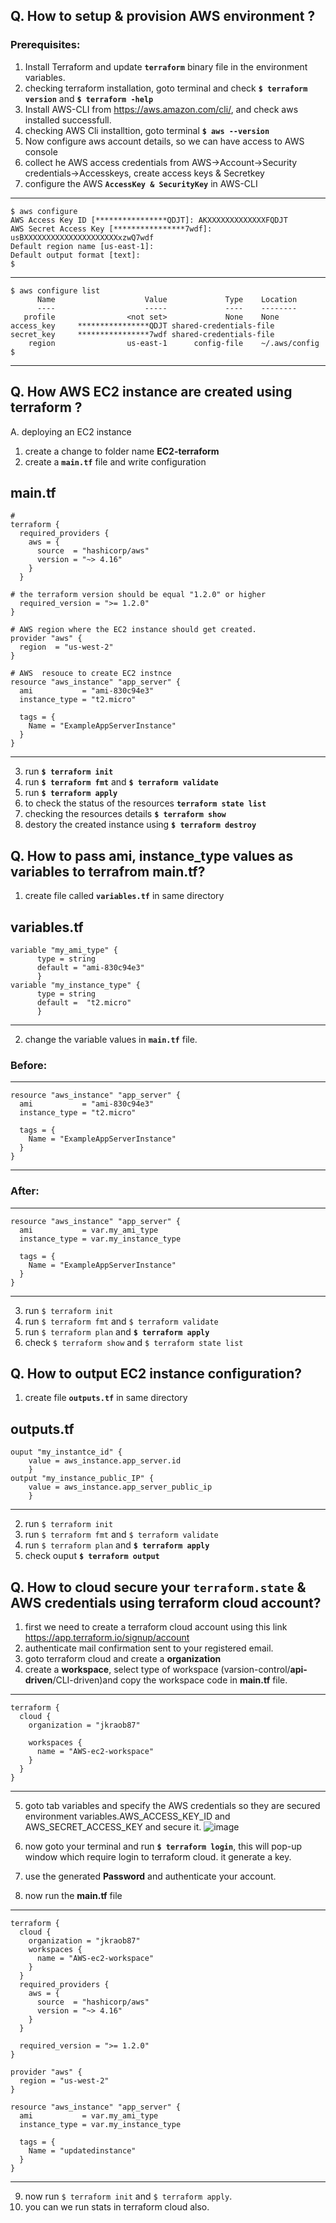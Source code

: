 Q. How to setup & provision AWS environment ?
---------------------------------------------
### Prerequisites:
1. Install Terraform and update **`terraform`** binary file in the environment variables.
2. checking terraform installation, goto terminal and check **`$ terraform version`** and **`$ terraform -help`**
3. Install AWS-CLI from https://aws.amazon.com/cli/, and check aws installed successfull.
4. checking AWS Cli installtion, goto terminal **`$ aws --version`**
5. Now configure aws account details, so we can have access to AWS console
6. collect he AWS access credentials from AWS->Account->Security credentials->Accesskeys, create access keys & Secretkey
7. configure the AWS **`AccessKey & SecurityKey`** in AWS-CLI 
------------------------------------
```
$ aws configure
AWS Access Key ID [****************QDJT]: AKXXXXXXXXXXXXXFQDJT
AWS Secret Access Key [****************7wdf]: usBXXXXXXXXXXXXXXXXXXXXXxzwQ7wdf
Default region name [us-east-1]:
Default output format [text]:
$
```
--------------------------------------
```
$ aws configure list
      Name                    Value             Type    Location
      ----                    -----             ----    --------
   profile                <not set>             None    None
access_key     ****************QDJT shared-credentials-file
secret_key     ****************7wdf shared-credentials-file
    region                us-east-1      config-file    ~/.aws/config
$
```
----------------------------------------

Q. How AWS EC2 instance are created using terraform ?
------------------------------------------------------
A. deploying an EC2 instance
1. create a change to folder name **EC2-terraform** 
2. create a **`main.tf`** file and write configuration

main.tf
--------------------------------------------------
```
# 
terraform {
  required_providers {
    aws = {
      source  = "hashicorp/aws"
      version = "~> 4.16"
    }
  }

# the terraform version should be equal "1.2.0" or higher
  required_version = ">= 1.2.0"
}

# AWS region where the EC2 instance should get created.
provider "aws" {
  region  = "us-west-2"
}

# AWS  resouce to create EC2 instnce
resource "aws_instance" "app_server" {
  ami           = "ami-830c94e3"
  instance_type = "t2.micro"

  tags = {
    Name = "ExampleAppServerInstance"
  }
}
```
---------------------------------------------------

3. run **`$ terraform init`**
4. run **`$ terraform fmt`** and **`$ terraform validate`**
5. run **`$ terraform apply`** 
6. to check the status of the resources **`terraform state list`**
7. checking the resources details **`$ terraform show`**
8. destory the created instance using **`$ terraform destroy`**


Q. How to pass ami, instance_type values as variables to terrafrom main.tf?
----------------------------------------------------------------------------
1. create file called **`variables.tf`** in same directory

variables.tf
---------------------------------------------
```
variable "my_ami_type" {
      type = string
      default = "ami-830c94e3"
      }
variable "my_instance_type" {
      type = string
      default =  "t2.micro"
      }
```
---------------------------------------------

2. change the variable values in **`main.tf`** file.

### Before:
-------------------------------
```
resource "aws_instance" "app_server" {
  ami           = "ami-830c94e3"
  instance_type = "t2.micro"

  tags = {
    Name = "ExampleAppServerInstance"
  }
}
```
--------------------------------

### After:
-------------------------------
```
resource "aws_instance" "app_server" {
  ami           = var.my_ami_type
  instance_type = var.my_instance_type

  tags = {
    Name = "ExampleAppServerInstance"
  }
}
```
--------------------------------
3. run `$ terraform init`
4. run `$ terraform fmt` and `$ terraform validate`
5. run `$ terraform plan` and **`$ terraform apply`**
6. check `$ terraform show` and `$ terraform state list`

Q. How to output EC2 instance configuration?
----------------------------------------------
1. create file **`outputs.tf`** in same directory

outputs.tf
---------------------------------
```
ouput "my_instantce_id" {
    value = aws_instance.app_server.id
    }
output "my_instance_public_IP" {
    value = aws_instance.app_server_public_ip
    }
```
-----------------------------------
2. run `$ terraform init`
3. run `$ terraform fmt` and `$ terraform validate`
4. run `$ terraform plan` and **`$ terraform apply`**
5. check ouput **`$ terraform output`**

Q. How to cloud secure your `terraform.state` & AWS credentials using terraform cloud account?
----------------------------------------------------------------------------------------------
1. first we need to create a terraform cloud account using this link https://app.terraform.io/signup/account
2. authenticate mail confirmation sent to your registered email.
3. goto terraform cloud and create a **organization**
4. create a **workspace**, select type of workspace (varsion-control/**api-driven**/CLI-driven)and copy the workspace code in **main.tf** file.
--------------------------------------------
```
terraform {
  cloud {
    organization = "jkraob87"

    workspaces {
      name = "AWS-ec2-workspace"
    }
  }
}
```
--------------------------------------------
5. goto tab variables and specify the AWS credentials so they are secured environment variables.AWS_ACCESS_KEY_ID and AWS_SECRET_ACCESS_KEY and secure it.
![image](https://user-images.githubusercontent.com/33980623/174478301-5d32a778-ba1a-4c5e-8950-b53b25ab61fe.png)
 
6. now goto your terminal and run **`$ terraform login`**, this will pop-up window which require login to terraform cloud. it generate a key.
7. use the generated **Password** and authenticate your account.
8. now run the **main.tf** file 
------------------------------------------
```
terraform {
  cloud {
    organization = "jkraob87"
    workspaces {
      name = "AWS-ec2-workspace"
    }
  }
  required_providers {
    aws = {
      source  = "hashicorp/aws"
      version = "~> 4.16"
    }
  }

  required_version = ">= 1.2.0"
}

provider "aws" {
  region = "us-west-2"
}

resource "aws_instance" "app_server" {
  ami           = var.my_ami_type
  instance_type = var.my_instance_type

  tags = {
    Name = "updatedinstance"
  }
}

```
----------------------------------------
9. now run `$ terraform init` and `$ terraform apply`. 
10. you can we run stats in terraform cloud also.




